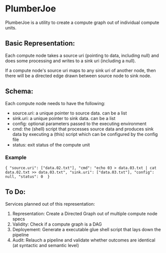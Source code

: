 # PlumberJoe
PlumberJoe is a utility to create a compute graph out of individual compute units. 

## Basic Representation:

Each compute node takes a source uri (pointing to data, including null) and does some processing and writes to a sink uri (including a null).

If a compute node's source uri maps to any sink uri of another node, then there will be a directed edge drawn between source node to sink node.

## Schema:

Each compute node needs to have the following:

* source.uri: a unique pointer to source data. can be a list
* sink.uri: a unique pointer to sink data. can be a list
* config: optional parameters passed to the executing environment
* cmd: the (shell) script that processes source data and produces sink data by executing a (this) script which can be configured by the config file
* status: exit status of the compute unit

### Example
`
{
  "source.uri": ["data.02.txt"],
  "cmd": "echo 03 > data.03.txt | cat data.02.txt >> data.03.txt",
  "sink.uri": ["data.03.txt"],
  "config": null,
  "status": 0 
}
`

## To Do:

Services planned out of this representation:

1. Representation: Create a Directed Graph out of multiple compute node specs
2. Validity: Check if a compute graph is a DAG
3. Deployement: Generate a executable glue shell script that lays down the pipeline 
4. Audit: Relauch a pipeline and validate whether outcomes are identical (at syntactic and semantic level)
